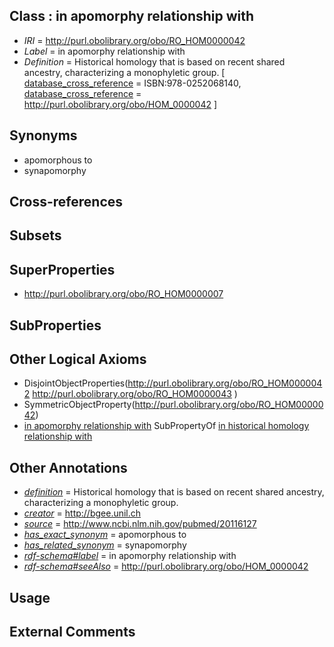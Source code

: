 
## Class : in apomorphy relationship with

 * *IRI* = http://purl.obolibrary.org/obo/RO_HOM0000042
 * *Label* = in apomorphy relationship with
 * *Definition* = Historical homology that is based on recent shared ancestry, characterizing a monophyletic group. [ [database_cross_reference](../../ef/oboInOwl#hasDbXref.md) = ISBN:978-0252068140, [database_cross_reference](../../ef/oboInOwl#hasDbXref.md) = http://purl.obolibrary.org/obo/HOM_0000042 ]

## Synonyms

 * apomorphous to
 * synapomorphy

## Cross-references


## Subsets


## SuperProperties

 * <http://purl.obolibrary.org/obo/RO_HOM0000007>

## SubProperties


## Other Logical Axioms

 * DisjointObjectProperties(<http://purl.obolibrary.org/obo/RO_HOM0000042> <http://purl.obolibrary.org/obo/RO_HOM0000043> )
 * SymmetricObjectProperty(<http://purl.obolibrary.org/obo/RO_HOM0000042>)
 * [in apomorphy relationship with](../../RO/42/RO_HOM0000042.md) SubPropertyOf [in historical homology relationship with](../../RO/07/RO_HOM0000007.md)

## Other Annotations

 * *[definition](../../IAO/15/IAO_0000115.md)* = Historical homology that is based on recent shared ancestry, characterizing a monophyletic group.
 * *[creator](../../or/creator.md)* = http://bgee.unil.ch
 * *[source](../../ce/source.md)* = http://www.ncbi.nlm.nih.gov/pubmed/20116127
 * *[has_exact_synonym](../../ym/oboInOwl#hasExactSynonym.md)* = apomorphous to
 * *[has_related_synonym](../../ym/oboInOwl#hasRelatedSynonym.md)* = synapomorphy
 * *[rdf-schema#label](../../el/rdf-schema#label.md)* = in apomorphy relationship with
 * *[rdf-schema#seeAlso](../../so/rdf-schema#seeAlso.md)* = http://purl.obolibrary.org/obo/HOM_0000042

## Usage


## External Comments

